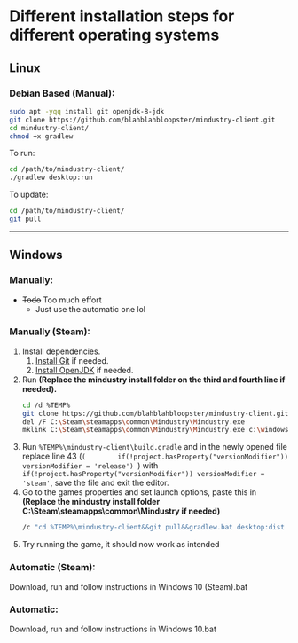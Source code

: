 # Different installation steps for different operating systems

## Linux

### Debian Based (Manual):
```bash
sudo apt -yqq install git openjdk-8-jdk
git clone https://github.com/blahblahbloopster/mindustry-client.git
cd mindustry-client/
chmod +x gradlew
```
To run:
```bash
cd /path/to/mindustry-client/
./gradlew desktop:run
```
To update:
```bash
cd /path/to/mindustry-client/
git pull
```
--------------------
## Windows

### Manually:
- ~~Todo~~ Too much effort
   - Just use the automatic one lol
### Manually (Steam):
1. Install dependencies.
   1. [Install Git](https://git-scm.com/download/win) if needed.
   1. [Install OpenJDK](https://adoptopenjdk.net/?variant=openjdk8&jvmVariant=hotspot) if needed.
1. Run **(Replace the mindustry install folder on the third and fourth line if needed).**
   ```bash
   cd /d %TEMP%
   git clone https://github.com/blahblahbloopster/mindustry-client.git
   del /F C:\Steam\steamapps\common\Mindustry\Mindustry.exe
   mklink C:\Steam\steamapps\common\Mindustry\Mindustry.exe c:\windows\system32\cmd.exe
1. Run `%TEMP%\mindustry-client\build.gradle` and in the newly opened file replace line 43 (`(        if(!project.hasProperty("versionModifier")) versionModifier = 'release') `) with `        if(!project.hasProperty("versionModifier")) versionModifier = 'steam'`, save the file and exit the editor.
1. Go to the games properties and set launch options, paste this in **(Replace the mindustry install folder C:\Steam\steamapps\common\Mindustry if needed)**
   ```bash
   /c "cd %TEMP%\mindustry-client&&git pull&&gradlew.bat desktop:dist --no-daemon&&cd C:\Steam\steamapps\common\Mindustry&&start %TEMP%\mindustry-client\desktop\build\libs\Mindustry.jar"
1. Try running the game, it should now work as intended

### **Automatic (Steam):**
Download, run and follow instructions in Windows 10 (Steam).bat
### **Automatic:**
Download, run and follow instructions in Windows 10.bat
